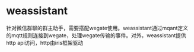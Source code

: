 # weassistant

针对微信群聊的群主助手，需要搭配wegate使用。weassistant通过mqant定义的mqtt规则连接到wegate，处理wegate传输的事件。对外，weassistant提供http api访问，http由iris框架驱动